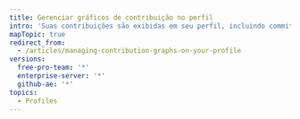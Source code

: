 ```yaml
---
title: Gerenciar gráficos de contribuição no perfil
intro: 'Suas contribuições são exibidas em seu perfil, incluindo commits, pull requests propostas e problemas abertos. Assim, as pessoas podem ver facilmente o trabalho que você fez.'
mapTopic: true
redirect_from:
  - /articles/managing-contribution-graphs-on-your-profile
versions:
  free-pro-team: '*'
  enterprise-server: '*'
  github-ae: '*'
topics:
  - Profiles
---
```


